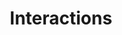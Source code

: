 ---
title: Interactions
slug: interactions
feature:
- source: interactions.png
  caption: ""
- source: interactions2.png
  caption: ""
- source: interactions3.png
  caption: ""
---
